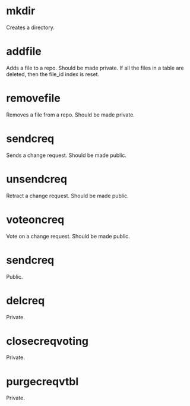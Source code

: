 <h1 class="contract">mkdir</h1>
Creates a directory.
<h1 class="contract">addfile</h1>
Adds a file to a repo. Should be made private.
If all the files in a table are deleted, then the file_id index is reset.
<h1 class="contract">removefile</h1>
Removes a file from a repo. Should be made private.
<h1 class="contract">sendcreq</h1>
Sends a change request. Should be made public.
<h1 class="contract">unsendcreq</h1>
Retract a change request. Should be made public.
<h1 class="contract">voteoncreq</h1>
Vote on a change request. Should be made public.
<h1 class="contract">sendcreq</h1>
Public.
<h1 class="contract">delcreq</h1>
Private.
<h1 class="contract">closecreqvoting</h1>
Private.
<h1 class="contract">purgecreqvtbl</h1>
Private.
